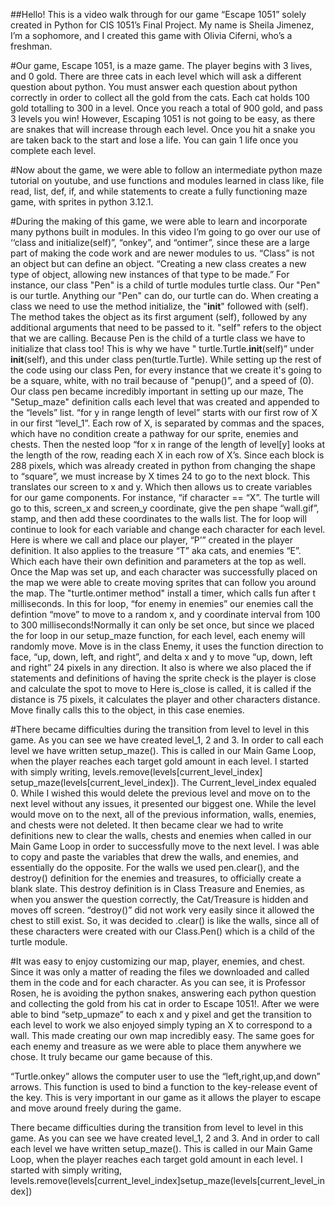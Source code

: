 ##Hello! This is a video walk through for our game “Escape 1051” solely created in Python for CIS 1051’s Final Project. My name is Sheila Jimenez, I’m a sophomore, and I created this game with Olivia Ciferni, who’s a freshman.

#Our game, Escape 1051, is a maze game. The player begins with 3 lives, and 0 gold. There are three cats in each level which will ask a different question about python. You must answer each question about python correctly in order to collect all the gold from the cats. Each cat holds 100 gold totalling to 300 in a level. Once you reach a total of 900 gold, and pass 3 levels you win!
However, Escaping 1051 is not going to be easy, as there are snakes that will increase through each level.  Once you hit a snake you are taken back to the start and lose a life. You can gain 1 life once you complete each level.

#Now about the game, we were able to follow an intermediate python maze tutorial on youtube, and use functions and modules learned in class like, file read, list, def, if, and while statements to create a fully functioning maze game, with sprites in python 3.12.1.  

#During the making of this game, we were able to learn and incorporate many pythons built in modules. In this video I’m going to go over our use of ‘‘class and initialize(self)”,  “onkey”, and “ontimer”, since these are a large part of making the code work and are newer modules to us.
“Class” is not an object but can define an object. “Creating a new class creates a new type of object, allowing new instances of that type to be made.” For instance, our class "Pen" is a child of turtle modules turtle class. Our "Pen" is our turtle. Anything our "Pen" can do, our turtle can do. 
When creating a class we need to use the method initialize, the  "__init__" followed with (self). The method takes the object as its first argument (self), followed by any additional arguments that need to be passed to it. "self" refers to the object that we are calling. Because Pen is the child of a turtle class we have to initialize that class too! This is why we have " turtle.Turtle.__init__(self)” under __init__(self), and this under class pen(turtle.Turtle). While setting up the rest of the code using our class Pen, for every instance that we create it's going to be a square, white, with no trail because of "penup()”, and a speed of (0). 
Our class pen became incredibly important in setting up our maze,
The "Setup_maze" definition calls each level that was created and appended to the “levels” list.
“for y in range length of level” starts with our first row of X in our first “level_1”. Each row of X, is separated by commas and the spaces, which have no condition create a pathway for our sprite, enemies and chests. Then the nested loop “for x in range of the length of level[y] looks at the length of the row, reading each X in each row of X’s. Since each block is 288 pixels, which was already created in python from changing the shape to “square”, we must increase by X times 24 to go to the next block. This translates our screen to x and y.
Which then allows us to create variables for our game components. For instance, “if character == “X”. The turtle will go to this, screen_x and screen_y coordinate, give the pen shape “wall.gif”, stamp, and then add these coordinates to the walls list. The for loop will continue to look for each variable and change each character for each level. Here is where we call and place our player, “P’”  created in the player definition. It also applies to the treasure “T” aka cats, and enemies “E”. Which each have their own definition and parameters at the top as well. 
Once the Map was set up, and each character was successfully placed on the map we were able to create moving sprites that can follow you around the map.
The "turtle.ontimer method" install a timer, which calls fun after t milliseconds. In this for loop, “for enemy in enemies” our enemies call the defintion “move” to move to a  random x, and y coordinate interval from 100 to 300 milliseconds!Normally it can only be set once, but since we placed the for loop in our setup_maze function, for each level, each enemy will randomly move. 
Move is in the class Enemy, it uses the function direction to face, “up, down, left, and right”, and delta x and y to move “up, down, left and right” 24 pixels in any direction. 
 It also is where we also placed the if statements  and definitions of having the sprite check is the player is close and calculate the spot to move to 
Here is_close is called, it is called if the distance is 75 pixels, it calculates the player and other characters distance. Move finally calls this to the object, in this case enemies.

#There became difficulties during the transition from level to level in this game. As you can see we have created level_1, 2 and 3. 
In order to call each level we have written setup_maze(). This is called in our Main Game Loop, when the player reaches each target gold amount in each level. I started with simply writing, levels.remove(levels[current_level_index] setup_maze(levels[current_level_index]). The Current_level_index equaled 0. While I wished this would delete the previous level and move on to the next level without any issues, it presented our biggest one. While the level would move on to the next, all of the previous information, walls, enemies, and chests were not deleted. It then became clear we had to write definitions new to clear the walls, chests and enemies when called in our Main Game Loop in order to successfully move to the next level. 
I was able to copy and paste the variables that drew the walls, and enemies, and essentially do the opposite.  For the walls we used pen.clear(), and  the destroy() definition for the enemies and treasures, to officially create a blank slate. 
This destroy definition is in Class Treasure and Enemies, as when you answer the question correctly, the Cat/Treasure is hidden and moves off screen. “destroy()” did not work very easily since it allowed the chest to still exist. So, it was decided to .clear() is like the walls, since all of these characters were created with our Class.Pen() which is a child of the turtle module. 

#It was easy to enjoy customizing our map, player, enemies, and chest. 
Since it was only a matter of reading the files we downloaded and called them in the code and for each character. 
As you can see, it is Professor Rosen, he is avoiding the python snakes, answering each python question and collecting the gold from his cat in order to Escape 1051!.
After we were able to bind “setp_upmaze” to each x and y pixel and get the transition to each level to work we also enjoyed simply typing an X to correspond to a wall. 
This made creating our own map incredibly easy. The same goes for each enemy and treasure as we were able to place them anywhere we chose. It truly became our game because of this.

“Turtle.onkey” allows the computer user to use the “left,right,up,and down” arrows. This function is used to bind a function to the key-release event of the key. This is very important in our game as it allows the player to escape and move around freely during the game.

There became difficulties during the transition from level to level in this game. As you can see we have created level_1, 2 and 3. And in order to call each level we have written setup_maze(). This is called in our Main Game Loop, when the player reaches each target gold amount in each level. I started with simply writing, levels.remove(levels[current_level_index]setup_maze(levels[current_level_index])
